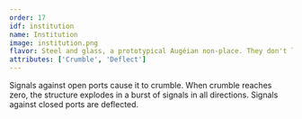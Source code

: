 ```yaml
---
order: 17
idf: institution
name: Institution
image: institution.png
flavor: Steel and glass, a prototypical Augéian non-place. They don't last long anymore.
attributes: ['Crumble', 'Deflect']
---
```

Signals against open ports cause it to crumble. When crumble reaches zero, the structure explodes in a burst of signals in all directions. Signals against closed ports are deflected.